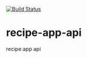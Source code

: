 [![Build Status](https://travis-ci.org/goryszewskig/recipe-app-api.svg?branch=master)](https://travis-ci.org/goryszewskig/recipe-app-api)
# recipe-app-api
recipe app api
